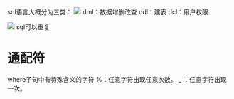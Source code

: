 sql语言大概分为三类：
![](Pasted%20image%2020230306153929.png)
dml：数据增删改查
ddl：建表
dcl：用户权限

![](Pasted%20image%2020230306154054.png)
sql可以重复

# 通配符
where子句中有特殊含义的字符
%：任意字符出现任意次数。
_ ：任意字符出现一次。